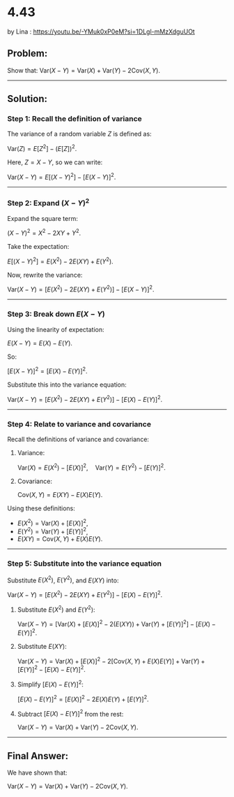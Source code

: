 # 4.43
by Lina : https://youtu.be/-YMuk0xP0eM?si=1DLgl-mMzXdguUOt

## Problem:
Show that:
$\text{Var}(X - Y) = \text{Var}(X) + \text{Var}(Y) - 2\text{Cov}(X, Y).$

---

## Solution:

### Step 1: Recall the definition of variance
The variance of a random variable $Z$ is defined as:

$\text{Var}(Z) = E[Z^2] - (E[Z])^2.$

Here, $Z = X - Y$, so we can write:

$\text{Var}(X - Y) = E[(X - Y)^2] - [E(X - Y)]^2.$

---

### Step 2: Expand $(X - Y)^2$
Expand the square term:

$(X - Y)^2 = X^2 - 2XY + Y^2.$

Take the expectation:

$E[(X - Y)^2] = E(X^2) - 2E(XY) + E(Y^2).$

Now, rewrite the variance:

$\text{Var}(X - Y) = \big[E(X^2) - 2E(XY) + E(Y^2)\big] - \big[E(X - Y)\big]^2.$

---

### Step 3: Break down $E(X - Y)$
Using the linearity of expectation:

$E(X - Y) = E(X) - E(Y).$

So:

$[E(X - Y)]^2 = [E(X) - E(Y)]^2.$

Substitute this into the variance equation:

$\text{Var}(X - Y) = \big[E(X^2) - 2E(XY) + E(Y^2)\big] - [E(X) - E(Y)]^2.$

---

### Step 4: Relate to variance and covariance
Recall the definitions of variance and covariance:
1. Variance:

   $\text{Var}(X) = E(X^2) - [E(X)]^2, \quad \text{Var}(Y) = E(Y^2) - [E(Y)]^2.$

3. Covariance:

   $\text{Cov}(X, Y) = E(XY) - E(X)E(Y).$

Using these definitions:
- $E(X^2) = \text{Var}(X) + [E(X)]^2$,
- $E(Y^2) = \text{Var}(Y) + [E(Y)]^2$,
- $E(XY) = \text{Cov}(X, Y) + E(X)E(Y)$.

---

### Step 5: Substitute into the variance equation
Substitute $E(X^2)$, $E(Y^2)$, and $E(XY)$ into:

$\text{Var}(X - Y) = \big[E(X^2) - 2E(XY) + E(Y^2)\big] - [E(X) - E(Y)]^2.$

1. Substitute $E(X^2)$ and $E(Y^2)$:

   $\text{Var}(X - Y) = \big[\text{Var}(X) + [E(X)]^2 - 2(E(XY)) + \text{Var}(Y) + [E(Y)]^2\big] - [E(X) - E(Y)]^2.$

3. Substitute $E(XY)$:

   $\text{Var}(X - Y) = \text{Var}(X) + [E(X)]^2 - 2[\text{Cov}(X, Y) + E(X)E(Y)] + \text{Var}(Y) + [E(Y)]^2 - [E(X) - E(Y)]^2.$

5. Simplify $[E(X) - E(Y)]^2$:

   $[E(X) - E(Y)]^2 = [E(X)]^2 - 2E(X)E(Y) + [E(Y)]^2.$

7. Subtract $[E(X) - E(Y)]^2$ from the rest:

   $\text{Var}(X - Y) = \text{Var}(X) + \text{Var}(Y) - 2\text{Cov}(X, Y).$

---

## Final Answer:
We have shown that:

$\text{Var}(X - Y) = \text{Var}(X) + \text{Var}(Y) - 2\text{Cov}(X, Y).$


